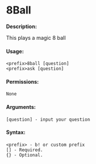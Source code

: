 # 8Ball

**Description:**

This plays a magic 8 ball

#### Usage:

```
<prefix>8ball [question]
<prefix>ask [question]
```

#### Permissions:

```
None
```

#### Arguments:

```
[question] - input your question
```

#### Syntax:

```
<prefix> - b! or custom prefix
[] - Required.
{} - Optional.
```
